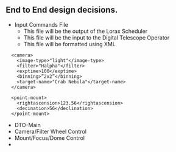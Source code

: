## End to End design decisions.

- Input Commands File
  - This file will be the output of the Lorax Scheduler
  - This file will be the input to the Digital Telescope Operator
  - This file will be formatted using XML

```
  <camera>
    <image-type>"light"</image-type>
    <filter>"Halpha"</filter>
    <exptime>100</exptime>
    <binning>”2x2”</binning>
    <target-name>"Crab Nebula"</target-name>
  </camera>

  <point-mount>
    <rightascension>123.56</rightascension>
    <decination>56</declination>
  </point-mount>
 ```

- DTO-Main
- Camera/Filter Wheel Control
- Mount/Focus/Dome Control
- 
